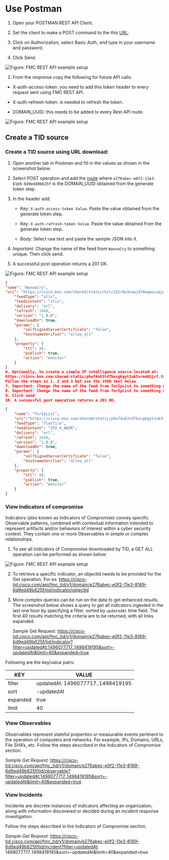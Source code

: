 Use Postman
=============

1.  Open your POSTMAN REST API Client.

2.  Set the client to make a POST command to the this [URL](https://cisco-tid.cisco.com/api/fmc_platform/v1/auth/generatetoken).

3.  Click on Authorization, select Basic Auth, and type in your username and password.

4.  Click Send.

 ![Figure: FMC REST API example setup](/posts/files/firepower-restapi-111/assets/images/Picture4.png)


1.  From the response copy the following for future API calls:
  - X-auth-access-token: you need to add this token header to every request sent using FMC REST API.

  - X-auth-refresh-token: is needed to refresh the token.

  - DOMAIN\_UUID: this needs to be added to every Rest API route.

![Figure: FMC REST API example setup](/posts/files/firepower-restapi-111/assets/images/Picture5.png)


## Create a TID source

### Create a TID source using URL download:

1.  Open another tab in Postman and fill in the values as shown in the screenshot below:

2.  Select POST operation and add the [route](https://cisco-tid.cisco.com/api/fmc_tid/v1/domain/e276abec-e0f2-11e3-8169-6d9ed49b625f/tid/source)
    where `e276abec-e0f2-11e3-8169-6d9ed49b625f` is the DOMAIN\_UUID obtained from the generate token step.

3.  In the header add:
    - Key: `X-auth-access-token Value`. Paste the value obtained from the generate token step.

    - Key: `X-auth-refresh-token Value`. Paste the value obtained from the generate token step.

    - Body: Select raw text and paste the sample JSON into it.

4.   *Important:* Change the name of the feed from `WannaCry` to something unique.  Then click send.

5.  A successful post operation returns a 201 OK.

![Figure: FMC REST API example setup](/posts/files/firepower-restapi-111/assets/images/Picture6.png)

```JSON
{
"name": "WannaCry",
"uri": "https://cisco.box.com/shared/static/hxlc1d1r8u3naaj876mqwucuqjuywx01.txt",
	"feedType": "stix",
	"feedContent": "stix",
	"delivery": "url",
	"refresh": 1440,
	"version": "1.0.0",
	"downloadOn": true,
	"params": {
		"selfSignedServerCertificate": "false",
		"hostnameVerifier": "allow_all"
	},
	"property": {
		"ttl": 90,
		"publish": true,
		"action": "monitor"
	}
}
6. Optionally, to create a simple IP intelligence source located at:
https://cisco.box.com/shared/static/phef4u63td7bxcgkgyt1vk5vrm461jcf.txt
Follow the steps in 1, 2 and 3 but use the JSON text below
7. Important: Change the name of the feed from TorIpList to something unique
8. Important: Change the name of the feed from TorIpList to something unique
9. Click send
10.	A successful post operation returns a 201 OK.

{
    "name": "TorIpList",
    "uri":"https://cisco.box.com/shared/static/phef4u63td7bxcgkgyt1vk5vrm461jcf.txt",
    "feedType": "flatfile",
    "feedContent": "IPV_4_ADDR",
    "delivery": "url",
    "refresh": 1440,
    "version": "1.0.0",
    "downloadOn": true,
    "params": {
        "selfSignedServerCertificate": "false",
        "hostnameVerifier": "allow_all"
    },
    "property": {
        "ttl": 90,
        "publish": true,
        "action": "monitor"
    }
}
```


### View indicators of compromise
Indicators (also known as Indicators of Compromise) convey specific Observable patterns, combined with contextual information intended to represent artifacts and/or behaviors of interest within a cyber security context. They contain one or more Observables in simple or complex relationships.

1.  To see all Indicators of Compromise downloaded by TID, a GET ALL operation can be performed as shown below:

![Figure: FMC REST API example setup](/posts/files/firepower-restapi-111/assets/images/Picture7.png)


2.  To retrieve a specific indicator, an objectId needs to be provided for the Get operation. For ex: https://cisco-tid.cisco.com/api/fmc_tid/v1/domain/e276abec-e0f2-11e3-8169-6d9ed49b625f/tid/indicator/objectId

2.  More complex queries can be run on the data to get enhanced results. The screenshot below shows a query to get all indicators ingested in the last
    one hour by specifying a filter, sorted by `updatedAt` time field. The first 40 results matching the criteria are to be returned, with all links expanded.

    Sample Get Request:
    https://cisco-tid.cisco.com/api/fmc_tid/v1/domain/e276abec-e0f2-11e3-8169-6d9ed49b625f/tid/indicator?filter=updatedAt:1496077717..1498419195&sort=-updatedAt&limit=40&expanded=true


Following are the key/value pairs:

| KEY      | VALUE                            |
|----------|----------------------------------|
| filter   | updatedAt: 1496077717..1498419195 |
| sort     | -updatedAt                        |
| expanded | true                             |
| limit    | 40                               |


### View Observables
Observables represent stateful properties or measurable events pertinent to the operation of computers and networks. For example, IPs, Domains, URLs, File SHA’s, etc. Follow the steps described in the Indicators of Compromise section.

*Sample Get Request:*
https://cisco-tid.cisco.com/api/fmc_tid/v1/domain/e276abec-e0f2-11e3-8169-6d9ed49b625f/tid/observable?filter=updatedAt:1496077717..1498419195&sort=-updatedAt&limit=40&expanded=true

### View Incidents

Incidents are discrete instances of indicators affecting an organization, along with information discovered or decided during an incident response investigation.

Follow the steps described in the Indicators of Compromise section.

*Sample Get Request:*
https://cisco-tid.cisco.com/api/fmc_tid/v1/domain/e276abec-e0f2-11e3-8169-6d9ed49b625f/tid/incident?filter=updatedAt: 1498077717..1498419195&sort=-updatedAt&limit=40&expanded=true
